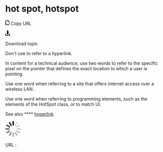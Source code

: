 # hot spot, hotspot

![Copy URL](media/hot-spot-hotspot/Copy.png)
Copy URL

![Download](media/hot-spot-hotspot/Download.png)

Download topic

Don't use to refer to a hyperlink.

In
content for a technical audience, use two words to refer to the
specific pixel on the pointer that defines the exact location to which a
user is pointing.

Use one word when referring to a site that offers internet access over a wireless LAN. 

Use one word when referring to programming elements, such as the elements of the HotSpot class, or to match UI. 

See also **** [hyperlink](https://worldready.cloudapp.net/Styleguide/Read?id=2700&topicid=33969)

![In progress](media/hot-spot-hotspot/activity-large.gif)

URL :
